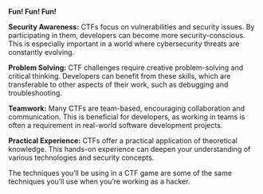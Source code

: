 **Fun! Fun! Fun!**

**Security Awareness:** CTFs focus on vulnerabilities and security issues. By participating in them, developers can become more security-conscious. This is especially important in a world where cybersecurity threats are constantly evolving.

**Problem Solving:** CTF challenges require creative problem-solving and critical thinking. Developers can benefit from these skills, which are transferable to other aspects of their work, such as debugging and troubleshooting.

**Teamwork:** Many CTFs are team-based, encouraging collaboration and communication. This is beneficial for developers, as working in teams is often a requirement in real-world software development projects.

**Practical Experience:** CTFs offer a practical application of theoretical knowledge. This hands-on experience can deepen your understanding of various technologies and security concepts.

The techniques you’ll be using in a CTF game are some of the same techniques you’ll use when you’re working as a hacker.

